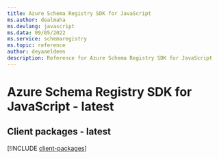 ```yaml
---
title: Azure Schema Registry SDK for JavaScript
ms.author: dealmaha
ms.devlang: javascript
ms.data: 09/05/2022
ms.service: schemaregistry
ms.topic: reference
author: deyaaeldeen
description: Reference for Azure Schema Registry SDK for JavaScript
---
```

# Azure Schema Registry SDK for JavaScript - latest

## Client packages - latest
[!INCLUDE [client-packages](schema-registry-client-index.md)]